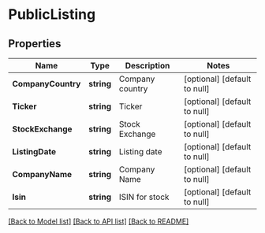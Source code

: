 # PublicListing

## Properties
Name | Type | Description | Notes
------------ | ------------- | ------------- | -------------
**CompanyCountry** | **string** | Company country | [optional] [default to null]
**Ticker** | **string** | Ticker | [optional] [default to null]
**StockExchange** | **string** | Stock Exchange | [optional] [default to null]
**ListingDate** | **string** | Listing date | [optional] [default to null]
**CompanyName** | **string** | Company Name | [optional] [default to null]
**Isin** | **string** | ISIN for stock | [optional] [default to null]

[[Back to Model list]](../README.md#documentation-for-models) [[Back to API list]](../README.md#documentation-for-api-endpoints) [[Back to README]](../README.md)

